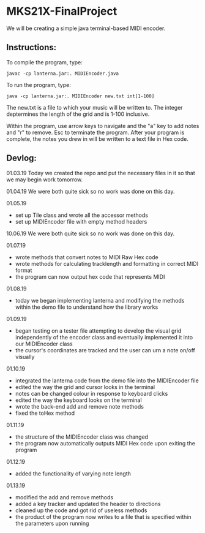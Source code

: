 # MKS21X-FinalProject
We will be creating a simple java terminal-based MIDI encoder.

## Instructions:
To compile the program, type:
```
javac -cp lanterna.jar:. MIDIEncoder.java
```

To run the program, type:

```
java -cp lanterna.jar:. MIDIEncoder new.txt int[1-100]
```
The new.txt is a file to which your music will be written to.
The integer deptermines the length of the grid and is 1-100 inclusive.

Within the program, use arrow keys to navigate and the "a" key to add notes and "r" to remove. Esc to terminate the program. After your program is complete, the notes you drew in will be written to a text file in Hex code.

## Devlog:
01.03.19
Today we created the repo and put the necessary files in it so that we may begin work tomorrow.

01.04.19
We were both quite sick so no work was done on this day.

01.05.19
- set up Tile class and wrote all the accessor methods
- set up MIDIEncoder file with empty method headers

10.06.19
We were both quite sick so no work was done on this day.

01.07.19
- wrote methods that convert notes to MIDI Raw Hex code
- wrote methods for calculating tracklength and formatting in correct MIDI format
- the program can now output hex code that represents MIDI 

01.08.19
- today we began implementing lanterna and modifying the methods within the demo file to understand how the library works

01.09.19 
- began testing on a tester file attempting to develop the visual grid independently of the encoder class and eventually implemented it into our MIDIEncoder class
- the cursor's coordinates are tracked and the user can urn a note on/off visually

01.10.19
- integrated the lanterna code from the demo file into the MIDIEncoder file
- edited the way the grid and cursor looks in the terminal 
- notes can be changed colour in response to keyboard clicks
- edited the way the keyboard looks on the terminal
- wrote the back-end add and remove note methods 
- fixed the toHex method

01.11.19
- the structure of the MIDIEncoder class was changed
- the program now automatically outputs MIDI Hex code upon exiting the program

01.12.19
- added the functionality of varying note length

01.13.19
- modified the add and remove methods
- added a key tracker and updated the header to directions
- cleaned up the code and got rid of useless methods
- the product of the program now writes to a file that is specified within the parameters upon running


